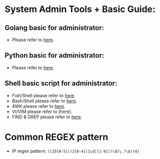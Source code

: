 # System Admin Tools + Basic Guide:

## Golang basic for administrator:

- Please refer to [here](./docs/golang.md).

## Python basic for administrator:

- Please refer to [here](./docs/python.md).

## Shell basic script for administrator:

- Fish/Shell please refer to [here](./docs/fish_shell.md).
- Bash/Shell please refer to [here](./docs/bash_shell.md).
- AWK please refer to [here](./docs/awk.md).
- VI/VIM please refer to [here].
- FIND & GREP please refer to [here](./docs/find.md).

# Common REGEX pattern

- IP regex pattern: `((25[0-5]|(2[0-4]|1\d|[1-9]|)\d)\.?\b){4}`
